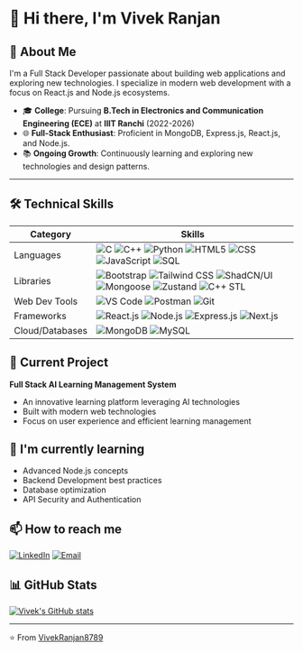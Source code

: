 # 👋 Hi there, I'm Vivek Ranjan

## 🚀 About Me
I'm a Full Stack Developer passionate about building web applications and exploring new technologies. I specialize in modern web development with a focus on React.js and Node.js ecosystems.

- 🎓 **College**: Pursuing **B.Tech in Electronics and Communication Engineering (ECE)** at **IIIT Ranchi** (2022-2026)
- 🌐 **Full-Stack Enthusiast**: Proficient in MongoDB, Express.js, React.js, and Node.js.
- 📚 **Ongoing Growth**: Continuously learning and exploring new technologies and design patterns.

---

## 🛠️ Technical Skills
<div align="center">

| Category | Skills |
| --- | --- |
| Languages | ![C](https://img.shields.io/badge/C-00599C?style=for-the-badge&logo=c&logoColor=white) ![C++](https://img.shields.io/badge/C++-00599C?style=for-the-badge&logo=c%2B%2B&logoColor=white) ![Python](https://img.shields.io/badge/Python-3776AB?style=for-the-badge&logo=python&logoColor=white) ![HTML5](https://img.shields.io/badge/HTML5-E34F26?style=for-the-badge&logo=html5&logoColor=white) ![CSS](https://img.shields.io/badge/CSS-1572B6?style=for-the-badge&logo=css3&logoColor=white) ![JavaScript](https://img.shields.io/badge/JavaScript-F7DF1E?style=for-the-badge&logo=javascript&logoColor=black) ![SQL](https://img.shields.io/badge/SQL-4479A1?style=for-the-badge&logo=mysql&logoColor=white) |
| Libraries | ![Bootstrap](https://img.shields.io/badge/Bootstrap-7952B3?style=for-the-badge&logo=bootstrap&logoColor=white) ![Tailwind CSS](https://img.shields.io/badge/Tailwind_CSS-38B2AC?style=for-the-badge&logo=tailwind-css&logoColor=white) ![ShadCN/UI](https://img.shields.io/badge/ShadCN/UI-000000?style=for-the-badge&logo=shadcnui&logoColor=white) ![Mongoose](https://img.shields.io/badge/Mongoose-880000?style=for-the-badge&logo=mongoose&logoColor=white) ![Zustand](https://img.shields.io/badge/Zustand-FF4154?style=for-the-badge&logo=react&logoColor=white) ![C++ STL](https://img.shields.io/badge/C++_STL-00599C?style=for-the-badge&logo=c%2B%2B&logoColor=white) |
| Web Dev Tools | ![VS Code](https://img.shields.io/badge/VS_Code-007ACC?style=for-the-badge&logo=visual-studio-code&logoColor=white) ![Postman](https://img.shields.io/badge/Postman-FF6C37?style=for-the-badge&logo=postman&logoColor=white) ![Git](https://img.shields.io/badge/Git-F05032?style=for-the-badge&logo=git&logoColor=white) |
| Frameworks | ![React.js](https://img.shields.io/badge/React.js-61DAFB?style=for-the-badge&logo=react&logoColor=black) ![Node.js](https://img.shields.io/badge/Node.js-339933?style=for-the-badge&logo=node.js&logoColor=white) ![Express.js](https://img.shields.io/badge/Express.js-000000?style=for-the-badge&logo=express&logoColor=white) ![Next.js](https://img.shields.io/badge/Next.js-000000?style=for-the-badge&logo=next.js&logoColor=white) |
| Cloud/Databases | ![MongoDB](https://img.shields.io/badge/MongoDB-47A248?style=for-the-badge&logo=mongodb&logoColor=white) ![MySQL](https://img.shields.io/badge/MySQL-4479A1?style=for-the-badge&logo=mysql&logoColor=white) |
</div>

## 🔭 Current Project
**Full Stack AI Learning Management System**
- An innovative learning platform leveraging AI technologies
- Built with modern web technologies
- Focus on user experience and efficient learning management

## 🌱 I'm currently learning
- Advanced Node.js concepts
- Backend Development best practices
- Database optimization
- API Security and Authentication

## 📫 How to reach me
[![LinkedIn](https://img.shields.io/badge/LinkedIn-0077B5?style=for-the-badge&logo=linkedin&logoColor=white)](https://www.linkedin.com/in/vivek-ranjan-454bb9248/)
[![Email](https://img.shields.io/badge/Gmail-D14836?style=for-the-badge&logo=gmail&logoColor=white)](mailto:vivekranjan0821@gmail.com)

## 📊 GitHub Stats
[![Vivek's GitHub stats](https://github-readme-stats.vercel.app/api?username=VivekRanjan8789&show_icons=true&theme=radical)](https://github.com/VivekRanjan8789)

---
⭐️ From [VivekRanjan8789](https://github.com/VivekRanjan8789)
